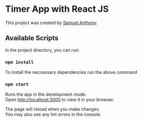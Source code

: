 # Timer App with React JS 

This project was created by [Samuel Anthony](https://twitter.com/sam1an).

## Available Scripts

In the project directory, you can run:

### `npm install`

To install the neccessary dependencies run the above command

### `npm start`

Runs the app in the development mode.\
Open [http://localhost:3000](http://localhost:3000) to view it in your browser.

The page will reload when you make changes.\
You may also see any lint errors in the console.


